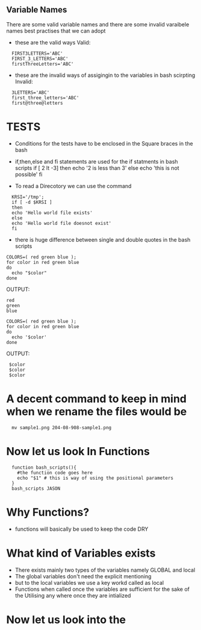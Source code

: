 ## Variable Names

There are some valid variable names and there are some invalid varaibele names best practises that we can adopt

  * these are the valid ways
Valid:
```
  FIRST3LETTERS='ABC'
  FIRST_3_LETTERS='ABC'
  firstThreeLetters='ABC'
```
  * these are the invalid ways of assigingin to the variables in bash scirpting
Invalid:
```  
  3LETTERS='ABC'
  first_three_letters='ABC'
  first@three@letters
```  

# TESTS
  * Conditions for the tests have to be enclosed in the Square braces in the bash
  * if,then,else and fi statements are used for the if statments in bash scripts 
if [ 2 lt -3]
then
  echo '2 is less than 3'
else
  echo 'this is not possible'
fi

  * To read a Direcotory we can use the command 
```
  KRSI='/tmp';
  if [ -d $KRSI ]
  then
  echo 'Hello world file exists'
  else
  echo 'Hello world file doesnot exist'
  fi
```

  * there is huge difference between single and double quotes in the bash scripts

  ```
  COLORS=( red green blue );
  for color in red green blue
  do
    echo "$color"
  done
  ```
  OUTPUT:
  ```
  red
  green
  blue
  ```

  ```
  COLORS=( red green blue );
  for color in red green blue
  do
    echo '$color'
  done
  ```

  OUTPUT:

  ```
   $color
   $color
   $color
  ```

# A decent command to keep in mind when we rename the files would be
```
  mv sample1.png 204-08-908-sample1.png
```

# Now let us look In Functions
```
  function bash_scripts(){
    #the function code goes here 
    echo "$1" # this is way of using the positional parameters
  }
  bash_scripts JASON
```
# Why Functions?
  * functions will basically be used to keep the code DRY
# What kind of Variables exists
  * There exists mainly two types of the variables namely GLOBAL and local
  * The global variables don't need the explicit mentioning
  * but to the local variables we use a key workd called as local
  * Functions when called once the variables are sufficient for the sake of the Utilising any where once they are intialized
# Now let us look into the
